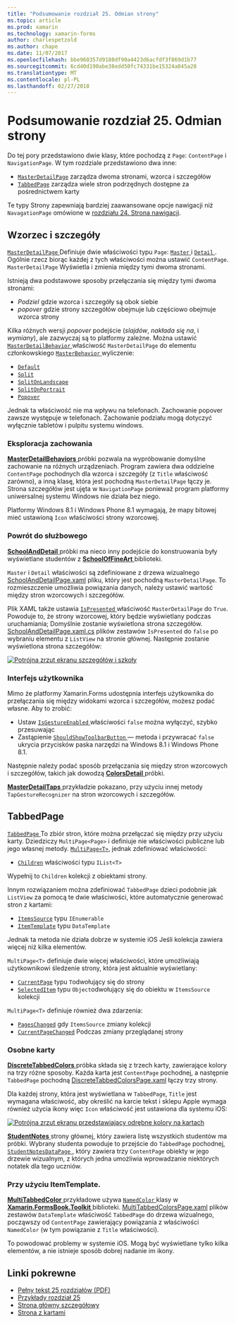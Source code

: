 ```yaml
---
title: "Podsumowanie rozdział 25. Odmian strony"
ms.topic: article
ms.prod: xamarin
ms.technology: xamarin-forms
author: charlespetzold
ms.author: chape
ms.date: 11/07/2017
ms.openlocfilehash: bbe960357d9180df90a4423d6acfdf3f869d1b77
ms.sourcegitcommit: 6cd40d190abe38edd50fc74331be15324a845a28
ms.translationtype: MT
ms.contentlocale: pl-PL
ms.lasthandoff: 02/27/2018
---
```

# <a name="summary-of-chapter-25-page-varieties"></a>Podsumowanie rozdział 25. Odmian strony

Do tej pory przedstawiono dwie klasy, które pochodzą z `Page`: `ContentPage` i `NavigationPage`. W tym rozdziale przedstawiono dwa inne:

- [`MasterDetailPage`](https://developer.xamarin.com/api/type/Xamarin.Forms.MasterDetailPage/) zarządza dwoma stronami, wzorca i szczegółów
- [`TabbedPage`](https://developer.xamarin.com/api/type/Xamarin.Forms.TabbedPage/) zarządza wiele stron podrzędnych dostępne za pośrednictwem karty

Te typy Strony zapewniają bardziej zaawansowane opcje nawigacji niż `NavagationPage` omówione w [rozdziału 24. Strona nawigacji](~/xamarin-forms/creating-mobile-apps-xamarin-forms/summaries/chapter24.md).

## <a name="master-and-detail"></a>Wzorzec i szczegóły

[ `MasterDetailPage` ](https://developer.xamarin.com/api/type/Xamarin.Forms.MasterDetailPage/) Definiuje dwie właściwości typu `Page`: [ `Master` ](https://developer.xamarin.com/api/property/Xamarin.Forms.MasterDetailPage.Master/) i [ `Detail` ](https://developer.xamarin.com/api/property/Xamarin.Forms.MasterDetailPage.Detail/). Ogólnie rzecz biorąc każdej z tych właściwości można ustawić `ContentPage`. `MasterDetailPage` Wyświetla i zmienia między tymi dwoma stronami.

Istnieją dwa podstawowe sposoby przełączania się między tymi dwoma stronami:

- *Podziel* gdzie wzorca i szczegóły są obok siebie
- *popover* gdzie strony szczegółów obejmuje lub częściowo obejmuje wzorca strony

Kilka różnych wersji *popover* podejście (*slajdów*, *nakłada się na*, i *wymiany*), ale zazwyczaj są to platformy zależne. Można ustawić [ `MasterDetailBehavior` ](https://developer.xamarin.com/api/property/Xamarin.Forms.MasterDetailPage.MasterBehavior/) właściwość `MasterDetailPage` do elementu członkowskiego [ `MasterBehavior` ](https://developer.xamarin.com/api/type/Xamarin.Forms.MasterBehavior/) wyliczenie:

- [`Default`](https://developer.xamarin.com/api/field/Xamarin.Forms.MasterBehavior.Default/)
- [`Split`](https://developer.xamarin.com/api/field/Xamarin.Forms.MasterBehavior.Split/)
- [`SplitOnLandscape`](https://developer.xamarin.com/api/field/Xamarin.Forms.MasterBehavior.SplitOnLandscape/)
- [`SplitOnPortrait`](https://developer.xamarin.com/api/field/Xamarin.Forms.MasterBehavior.SplitOnPortrait/)
- [`Popover`](https://developer.xamarin.com/api/field/Xamarin.Forms.MasterBehavior.Popover/)

Jednak ta właściwość nie ma wpływu na telefonach. Zachowanie popover zawsze występuje w telefonach. Zachowanie podziału mogą dotyczyć wyłącznie tabletów i pulpitu systemu windows.

### <a name="exploring-the-behaviors"></a>Eksploracja zachowania

[ **MasterDetailBehaviors** ](https://github.com/xamarin/xamarin-forms-book-samples/tree/master/Chapter25/MasterDetailBehaviors) próbki pozwala na wypróbowanie domyślne zachowanie na różnych urządzeniach. Program zawiera dwa oddzielne `ContentPage` pochodnych dla wzorca i szczegóły (z `Title` właściwość zarówno), a inną klasę, która jest pochodną `MasterDetailPage` łączy je. Strona szczegółów jest ujęta w `NavigationPage` ponieważ program platformy uniwersalnej systemu Windows nie działa bez niego.

Platformy Windows 8.1 i Windows Phone 8.1 wymagają, że mapy bitowej mieć ustawioną `Icon` właściwości strony wzorcowej.

### <a name="back-to-school"></a>Powrót do służbowego

[ **SchoolAndDetail** ](https://github.com/xamarin/xamarin-forms-book-samples/tree/master/Chapter25/SchoolAndDetail) próbki ma nieco inny podejście do konstruowania były wyświetlane studentów z [ **SchoolOfFineArt** ](https://github.com/xamarin/xamarin-forms-book-samples/tree/master/Libraries/SchoolOfFineArt) biblioteki.

`Master` i `Detail` właściwości są zdefiniowane z drzewa wizualnego [SchoolAndDetailPage.xaml](https://github.com/xamarin/xamarin-forms-book-samples/blob/master/Chapter25/SchoolAndDetail/SchoolAndDetail/SchoolAndDetail/SchoolAndDetailPage.xaml) pliku, który jest pochodną `MasterDetailPage`. To rozmieszczenie umożliwia powiązania danych, należy ustawić wartość między stron wzorcowych i szczegółów.

Plik XAML także ustawia [ `IsPresented` ](https://developer.xamarin.com/api/property/Xamarin.Forms.MasterDetailPage.IsPresented/) właściwość `MasterDetailPage` do `True`. Powoduje to, że strony wzorcowej, który będzie wyświetlany podczas uruchamiania; Domyślnie zostanie wyświetlona strona szczegółów. [SchoolAndDetailPage.xaml.cs](https://github.com/xamarin/xamarin-forms-book-samples/blob/master/Chapter25/SchoolAndDetail/SchoolAndDetail/SchoolAndDetail/SchoolAndDetailPage.xaml.cs) plików zestawów `IsPresented` do `false` po wybraniu elementu z `ListView` na stronie głównej. Następnie zostanie wyświetlona strona szczegółów:

[![Potrójna zrzut ekranu szczegółów i szkoły](images/ch25fg09-small.png "strony szczegółów z MasterDetailPage")](images/ch25fg09-large.png "strony szczegółów z MasterDetailPage")

### <a name="your-own-user-interface"></a>Interfejs użytkownika

Mimo że platformy Xamarin.Forms udostępnia interfejs użytkownika do przełączania się między widokami wzorca i szczegółów, możesz podać własne. Aby to zrobić:

- Ustaw [ `IsGestureEnabled` ](https://developer.xamarin.com/api/property/Xamarin.Forms.MasterDetailPage.IsGestureEnabled/) właściwości `false` można wyłączyć, szybko przesuwając
- Zastąpienie [ `ShouldShowToolbarButton` ](https://developer.xamarin.com/api/member/Xamarin.Forms.MasterDetailPage.ShouldShowToolbarButton()/) — metoda i przywracać `false` ukrycia przycisków paska narzędzi na Windows 8.1 i Windows Phone 8.1.

Następnie należy podać sposób przełączania się między stron wzorcowych i szczegółów, takich jak dowodzą [ **ColorsDetail** ](https://github.com/xamarin/xamarin-forms-book-samples/tree/master/Chapter25/ColorsDetails) próbki.

[ **MasterDetailTaps** ](https://github.com/xamarin/xamarin-forms-book-samples/tree/master/Chapter25/MasterDetailTaps) przykładzie pokazano, przy użyciu innej metody `TapGestureRecognizer` na stron wzorcowych i szczegółów.

## <a name="tabbedpage"></a>TabbedPage

[ `TabbedPage` ](https://developer.xamarin.com/api/type/Xamarin.Forms.TabbedPage/) To zbiór stron, które można przełączać się między przy użyciu karty. Dziedziczy `MultiPage<Page>` i definiuje nie właściwości publiczne lub jego własnej metody. [`MultiPage<T>`](https://developer.xamarin.com/api/type/Xamarin.Forms.MultiPage%3CT%3E/), jednak zdefiniować właściwości:

- [`Children`](https://developer.xamarin.com/api/property/Xamarin.Forms.MultiPage%3CT%3E.Children/) właściwości typu `IList<T>`

Wypełnij to `Children` kolekcji z obiektami strony.

Innym rozwiązaniem można zdefiniować `TabbedPage` dzieci podobnie jak `ListView` za pomocą te dwie właściwości, które automatycznie generować stron z kartami:

- [`ItemsSource`](https://developer.xamarin.com/api/property/Xamarin.Forms.MultiPage%3CT%3E.ItemsSource/) typu `IEnumerable`
- [`ItemTemplate`](https://developer.xamarin.com/api/property/Xamarin.Forms.MultiPage%3CT%3E.ItemTemplate/) typu `DataTemplate`

Jednak ta metoda nie działa dobrze w systemie iOS Jeśli kolekcja zawiera więcej niż kilka elementów.

`MultiPage<T>` definiuje dwie więcej właściwości, które umożliwiają użytkownikowi śledzenie strony, która jest aktualnie wyświetlany:

- [`CurrentPage`](https://developer.xamarin.com/api/property/Xamarin.Forms.MultiPage%3CT%3E.CurrentPage/) typu `T`odwołujący się do strony
- [`SelectedItem`](https://developer.xamarin.com/api/property/Xamarin.Forms.MultiPage%3CT%3E.SelectedItem/) typu `Object`odwołujący się do obiektu w `ItemsSource` kolekcji

`MultiPage<T>` definiuje również dwa zdarzenia:

- [`PagesChanged`](https://developer.xamarin.com/api/event/Xamarin.Forms.MultiPage%3CT%3E.PagesChanged/) gdy `ItemsSource` zmiany kolekcji
- [`CurrentPageChanged`](https://developer.xamarin.com/api/event/Xamarin.Forms.MultiPage%3CT%3E.CurrentPageChanged/) Podczas zmiany przeglądanej strony

### <a name="discrete-tab-pages"></a>Osobne karty

[ **DiscreteTabbedColors** ](https://github.com/xamarin/xamarin-forms-book-samples/tree/master/Chapter25/DiscreteTabbedColors) próbka składa się z trzech karty, zawierające kolory na trzy różne sposoby. Każda karta jest `ContentPage` pochodnej, a następnie `TabbedPage` pochodną [DiscreteTabbedColorsPage.xaml](https://github.com/xamarin/xamarin-forms-book-samples/blob/master/Chapter25/DiscreteTabbedColors/DiscreteTabbedColors/DiscreteTabbedColors/DiscreteTabbedColorsPage.xaml) łączy trzy strony.

Dla każdej strony, która jest wyświetlana w `TabbedPage`, `Title` jest wymagana właściwość, aby określić na karcie tekst i sklepu Apple wymaga również użycia ikony więc `Icon` właściwość jest ustawiona dla systemu iOS:

[![Potrójna zrzut ekranu przedstawiający odrębne kolory na kartach](images/ch25fg13-small.png "TabbedPage")](images/ch25fg13-large.png "TabbedPage")

[ **StudentNotes** ](https://github.com/xamarin/xamarin-forms-book-samples/tree/master/Chapter25/StudentNotes) strony głównej, który zawiera listę wszystkich studentów ma próbki. Wybrany studenta powoduje to przejście do `TabbedPage` pochodnej, [ `StudentNotesDataPage` ](https://github.com/xamarin/xamarin-forms-book-samples/blob/master/Chapter25/StudentNotes/StudentNotes/StudentNotes/StudentNotesDataPage.xaml), który zawiera trzy `ContentPage` obiekty w jego drzewie wizualnym, z których jedna umożliwia wprowadzanie niektórych notatek dla tego uczniów.

### <a name="using-an-itemtemplate"></a>Przy użyciu ItemTemplate.

[ **MultiTabbedColor** ](https://github.com/xamarin/xamarin-forms-book-samples/tree/master/Chapter25/MultiTabbedColors) przykładowe używa [ `NamedColor` ](https://github.com/xamarin/xamarin-forms-book-samples/blob/master/Libraries/Xamarin.FormsBook.Toolkit/Xamarin.FormsBook.Toolkit/NamedColor.cs) klasy w [ **Xamarin.FormsBook.Toolkit** ](https://github.com/xamarin/xamarin-forms-book-samples/tree/master/Libraries/Xamarin.FormsBook.Toolkit) biblioteki. [MultiTabbedColorsPage.xaml](https://github.com/xamarin/xamarin-forms-book-samples/blob/master/Chapter25/MultiTabbedColors/MultiTabbedColors/MultiTabbedColors/MultiTabbedColorsPage.xaml) plików zestawów `DataTemplate` właściwość `TabbedPage` do drzewa wizualnego, począwszy od `ContentPage` zawierający powiązania z właściwości `NamedColor` (w tym powiązanie z `Title` właściwości).

To powodować problemy w systemie iOS. Mogą być wyświetlane tylko kilka elementów, a nie istnieje sposób dobrej nadanie im ikony.



## <a name="related-links"></a>Linki pokrewne

- [Pełny tekst 25 rozdziałów (PDF)](https://download.xamarin.com/developer/xamarin-forms-book/XamarinFormsBook-Ch25-Apr2016.pdf)
- [Przykłady rozdział 25](https://github.com/xamarin/xamarin-forms-book-samples/tree/master/Chapter25)
- [Strona główny szczegółowy](~/xamarin-forms/app-fundamentals/navigation/master-detail-page.md)
- [Strona z kartami](~/xamarin-forms/app-fundamentals/navigation/tabbed-page.md)
